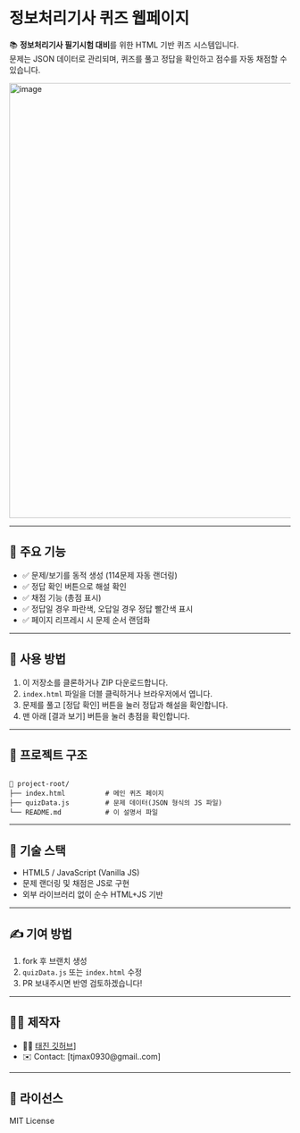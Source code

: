 # 정보처리기사 퀴즈 웹페이지

📚 **정보처리기사 필기시험 대비**를 위한 HTML 기반 퀴즈 시스템입니다.  
문제는 JSON 데이터로 관리되며, 퀴즈를 풀고 정답을 확인하고 점수를 자동 채점할 수 있습니다.

<img width="887" height="778" alt="image" src="https://github.com/user-attachments/assets/c1869c1b-1dbd-4722-bb09-55d89ddb4d2e" />


---

## 🚀 주요 기능

- ✅ 문제/보기를 동적 생성 (114문제 자동 랜더링)
- ✅ 정답 확인 버튼으로 해설 확인
- ✅ 채점 기능 (총점 표시)
- ✅ 정답일 경우 파란색, 오답일 경우 정답 빨간색 표시
- ✅ 페이지 리프레시 시 문제 순서 랜덤화

---

## 💾 사용 방법

1. 이 저장소를 클론하거나 ZIP 다운로드합니다.
2. `index.html` 파일을 더블 클릭하거나 브라우저에서 엽니다.
3. 문제를 풀고 [정답 확인] 버튼을 눌러 정답과 해설을 확인합니다.
4. 맨 아래 [결과 보기] 버튼을 눌러 총점을 확인합니다.

---

## 📂 프로젝트 구조

```

📁 project-root/
├── index.html          # 메인 퀴즈 페이지
├── quizData.js         # 문제 데이터(JSON 형식의 JS 파일)
└── README.md           # 이 설명서 파일

```

---

## 📌 기술 스택

- HTML5 / JavaScript (Vanilla JS)
- 문제 랜더링 및 채점은 JS로 구현
- 외부 라이브러리 없이 순수 HTML+JS 기반

---

## ✍️ 기여 방법

1. fork 후 브랜치 생성  
2. `quizData.js` 또는 `index.html` 수정  
3. PR 보내주시면 반영 검토하겠습니다!

---

## 🧑‍💻 제작자

- 👨‍💻 [태진 깃허브](https://github.com/TaeJinKim0930)]
- ✉️ Contact: [tjmax0930@gmail..com]

---

## 📜 라이선스

MIT License

